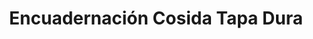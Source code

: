 ---
title: 'Encuadernación Cosida Tapa Dura'
slug: 'cosida-tapa-dura'
category: 'libros'
description: 'Descripción detallada del producto 1.'
keywords: ['producto 1', 'adhesivos']
image: '/img/categorias/mockup.webp'
alt: 'Imagen del producto 1'
navigation: true
type: 'producto'
---